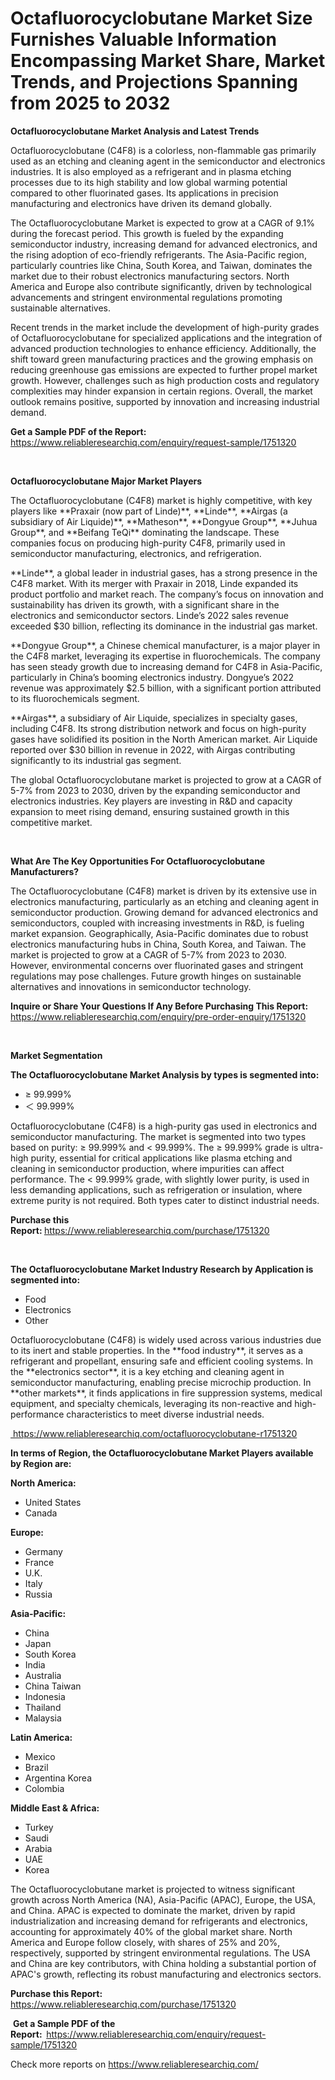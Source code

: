 <p><h1>Octafluorocyclobutane Market Size Furnishes Valuable Information Encompassing Market Share, Market Trends, and Projections Spanning from 2025 to 2032</h1></p><p><strong>Octafluorocyclobutane Market Analysis and Latest Trends</strong></p>
<p><p>Octafluorocyclobutane (C4F8) is a colorless, non-flammable gas primarily used as an etching and cleaning agent in the semiconductor and electronics industries. It is also employed as a refrigerant and in plasma etching processes due to its high stability and low global warming potential compared to other fluorinated gases. Its applications in precision manufacturing and electronics have driven its demand globally.</p><p>The Octafluorocyclobutane Market is expected to grow at a CAGR of 9.1% during the forecast period. This growth is fueled by the expanding semiconductor industry, increasing demand for advanced electronics, and the rising adoption of eco-friendly refrigerants. The Asia-Pacific region, particularly countries like China, South Korea, and Taiwan, dominates the market due to their robust electronics manufacturing sectors. North America and Europe also contribute significantly, driven by technological advancements and stringent environmental regulations promoting sustainable alternatives.</p><p>Recent trends in the market include the development of high-purity grades of Octafluorocyclobutane for specialized applications and the integration of advanced production technologies to enhance efficiency. Additionally, the shift toward green manufacturing practices and the growing emphasis on reducing greenhouse gas emissions are expected to further propel market growth. However, challenges such as high production costs and regulatory complexities may hinder expansion in certain regions. Overall, the market outlook remains positive, supported by innovation and increasing industrial demand.</p></p>
<p><strong>Get a Sample PDF of the Report:&nbsp;</strong> <a href="https://www.reliableresearchiq.com/enquiry/request-sample/1751320?utm_campaign=114&utm_medium=2&utm_source=Github&utm_content=ia&utm_term=26012025&utm_id=octafluorocyclobutane">https://www.reliableresearchiq.com/enquiry/request-sample/1751320</a></p>
<p>&nbsp;</p>
<p><strong>Octafluorocyclobutane Major Market Players</strong></p>
<p><p>The Octafluorocyclobutane (C4F8) market is highly competitive, with key players like **Praxair (now part of Linde)**, **Linde**, **Airgas (a subsidiary of Air Liquide)**, **Matheson**, **Dongyue Group**, **Juhua Group**, and **Beifang TeQi** dominating the landscape. These companies focus on producing high-purity C4F8, primarily used in semiconductor manufacturing, electronics, and refrigeration.</p><p>**Linde**, a global leader in industrial gases, has a strong presence in the C4F8 market. With its merger with Praxair in 2018, Linde expanded its product portfolio and market reach. The company’s focus on innovation and sustainability has driven its growth, with a significant share in the electronics and semiconductor sectors. Linde’s 2022 sales revenue exceeded $30 billion, reflecting its dominance in the industrial gas market.</p><p>**Dongyue Group**, a Chinese chemical manufacturer, is a major player in the C4F8 market, leveraging its expertise in fluorochemicals. The company has seen steady growth due to increasing demand for C4F8 in Asia-Pacific, particularly in China’s booming electronics industry. Dongyue’s 2022 revenue was approximately $2.5 billion, with a significant portion attributed to its fluorochemicals segment.</p><p>**Airgas**, a subsidiary of Air Liquide, specializes in specialty gases, including C4F8. Its strong distribution network and focus on high-purity gases have solidified its position in the North American market. Air Liquide reported over $30 billion in revenue in 2022, with Airgas contributing significantly to its industrial gas segment.</p><p>The global Octafluorocyclobutane market is projected to grow at a CAGR of 5-7% from 2023 to 2030, driven by the expanding semiconductor and electronics industries. Key players are investing in R&D and capacity expansion to meet rising demand, ensuring sustained growth in this competitive market.</p></p>
<p>&nbsp;</p>
<p><strong>What Are The Key Opportunities For Octafluorocyclobutane Manufacturers?</strong></p>
<p><p>The Octafluorocyclobutane (C4F8) market is driven by its extensive use in electronics manufacturing, particularly as an etching and cleaning agent in semiconductor production. Growing demand for advanced electronics and semiconductors, coupled with increasing investments in R&D, is fueling market expansion. Geographically, Asia-Pacific dominates due to robust electronics manufacturing hubs in China, South Korea, and Taiwan. The market is projected to grow at a CAGR of 5-7% from 2023 to 2030. However, environmental concerns over fluorinated gases and stringent regulations may pose challenges. Future growth hinges on sustainable alternatives and innovations in semiconductor technology.</p></p>
<p><strong>Inquire or Share Your Questions If Any Before Purchasing This Report:</strong> <a href="https://www.reliableresearchiq.com/enquiry/pre-order-enquiry/1751320?utm_campaign=114&utm_medium=2&utm_source=Github&utm_content=ia&utm_term=26012025&utm_id=octafluorocyclobutane">https://www.reliableresearchiq.com/enquiry/pre-order-enquiry/1751320</a></p>
<p>&nbsp;</p>
<p><strong>Market Segmentation</strong></p>
<p><strong>The Octafluorocyclobutane Market Analysis by types is segmented into:</strong></p>
<p><ul><li>≥ 99.999%</li><li>＜ 99.999%</li></ul></p>
<p><p>Octafluorocyclobutane (C4F8) is a high-purity gas used in electronics and semiconductor manufacturing. The market is segmented into two types based on purity: ≥ 99.999% and < 99.999%. The ≥ 99.999% grade is ultra-high purity, essential for critical applications like plasma etching and cleaning in semiconductor production, where impurities can affect performance. The < 99.999% grade, with slightly lower purity, is used in less demanding applications, such as refrigeration or insulation, where extreme purity is not required. Both types cater to distinct industrial needs.</p></p>
<p><strong>Purchase this Report:&nbsp;</strong><a href="https://www.reliableresearchiq.com/purchase/1751320?utm_campaign=114&utm_medium=2&utm_source=Github&utm_content=ia&utm_term=26012025&utm_id=octafluorocyclobutane">https://www.reliableresearchiq.com/purchase/1751320</a></p>
<p>&nbsp;</p>
<p><strong>The Octafluorocyclobutane Market Industry Research by Application is segmented into:</strong></p>
<p><ul><li>Food</li><li>Electronics</li><li>Other</li></ul></p>
<p><p>Octafluorocyclobutane (C4F8) is widely used across various industries due to its inert and stable properties. In the **food industry**, it serves as a refrigerant and propellant, ensuring safe and efficient cooling systems. In the **electronics sector**, it is a key etching and cleaning agent in semiconductor manufacturing, enabling precise microchip production. In **other markets**, it finds applications in fire suppression systems, medical equipment, and specialty chemicals, leveraging its non-reactive and high-performance characteristics to meet diverse industrial needs.</p></p>
<p><a href="https://www.reliableresearchiq.com/octafluorocyclobutane-r1751320?utm_campaign=114&utm_medium=2&utm_source=Github&utm_content=ia&utm_term=26012025&utm_id=octafluorocyclobutane">&nbsp;https://www.reliableresearchiq.com/octafluorocyclobutane-r1751320</a></p>
<p><strong>In terms of Region, the Octafluorocyclobutane Market Players available by Region are:</strong></p>
<p>
    <p> <strong> North America: </strong>
        <ul>
            <li>United States</li>
            <li>Canada</li>
        </ul>
        </p> 
    <p> <strong> Europe: </strong>
        <ul>
            <li>Germany</li>
            <li>France</li>
            <li>U.K.</li>
            <li>Italy</li>
            <li>Russia</li>
        </ul>
        </p> 
    <p> <strong> Asia-Pacific: </strong>
        <ul>
            <li>China</li>
            <li>Japan</li>
            <li>South Korea</li>
            <li>India</li>
            <li>Australia</li>
            <li>China Taiwan</li>
            <li>Indonesia</li>
            <li>Thailand</li>
            <li>Malaysia</li>
        </ul>
        </p> 
    <p> <strong> Latin America: </strong>
        <ul>
            <li>Mexico</li>
            <li>Brazil</li>
            <li>Argentina Korea</li>
            <li>Colombia</li>
        </ul>
        </p> 
    <p> <strong> Middle East & Africa: </strong>
        <ul>
            <li>Turkey</li>
            <li>Saudi</li>
            <li>Arabia</li>
            <li>UAE</li>
            <li>Korea</li>
        </ul>
    </p>
    </p>
<p><p>The Octafluorocyclobutane market is projected to witness significant growth across North America (NA), Asia-Pacific (APAC), Europe, the USA, and China. APAC is expected to dominate the market, driven by rapid industrialization and increasing demand for refrigerants and electronics, accounting for approximately 40% of the global market share. North America and Europe follow closely, with shares of 25% and 20%, respectively, supported by stringent environmental regulations. The USA and China are key contributors, with China holding a substantial portion of APAC's growth, reflecting its robust manufacturing and electronics sectors.</p></p>
<p><strong>Purchase this Report: </strong><a href="https://www.reliableresearchiq.com/purchase/1751320?utm_campaign=114&utm_medium=2&utm_source=Github&utm_content=ia&utm_term=26012025&utm_id=octafluorocyclobutane">https://www.reliableresearchiq.com/purchase/1751320</a></p>
<p>&nbsp;<strong>Get a Sample PDF of the Report:&nbsp;&nbsp;</strong><a href="https://www.reliableresearchiq.com/enquiry/request-sample/1751320?utm_campaign=114&utm_medium=2&utm_source=Github&utm_content=ia&utm_term=26012025&utm_id=octafluorocyclobutane">https://www.reliableresearchiq.com/enquiry/request-sample/1751320</a></p>
<p><strong></strong></p>
<p>Check more reports on <a href="https://www.reliableresearchiq.com/?utm_campaign=114&utm_medium=2&utm_source=Github&utm_content=ia&utm_term=26012025&utm_id=octafluorocyclobutane">https://www.reliableresearchiq.com/</a></p>